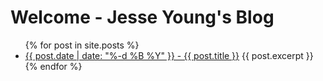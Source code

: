 Welcome - Jesse Young's Blog
====================
<ul class="posts">
    {% for post in site.posts %}
      <li>
        <a href="{{ post.url }}">{{ post.date | date: "%-d %B %Y" }} - {{ post.title }}</a>
        {{ post.excerpt }}
      </li>
    {% endfor %}
</ul>